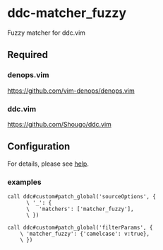 # ddc-matcher_fuzzy
Fuzzy matcher for ddc.vim

## Required

### denops.vim
https://github.com/vim-denops/denops.vim

### ddc.vim
https://github.com/Shougo/ddc.vim

## Configuration
For details, please see [help](doc/ddc-matcher_fuzzy.txt).

### examples
```vim
call ddc#custom#patch_global('sourceOptions', {
      \ '_': {
      \   'matchers': ['matcher_fuzzy'],
      \ })

call ddc#custom#patch_global('filterParams', {
    \ 'matcher_fuzzy': {'camelcase': v:true},
    \ })
```
